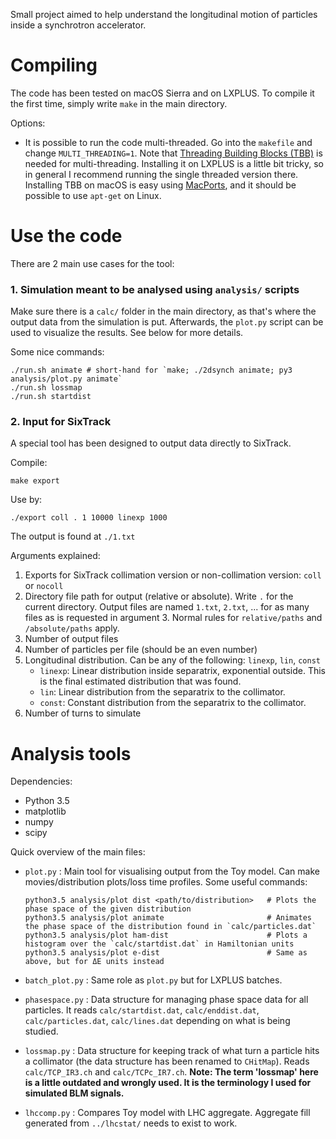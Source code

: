 Small project aimed to help understand the longitudinal motion of particles inside a synchrotron accelerator. 

# Compiling

The code has been tested on macOS Sierra and on LXPLUS. To compile it the first time, simply write `make` in the main directory.

Options:
- It is possible to run the code multi-threaded. Go into the `makefile` and change `MULTI_THREADING=1`. Note that [Threading Building Blocks (TBB)](https://www.threadingbuildingblocks.org) is needed for multi-threading. Installing it on LXPLUS is a little bit tricky, so in general I recommend running the single threaded version there. Installing TBB on macOS is easy using [MacPorts](https://www.macports.org), and it should be possible to use `apt-get` on Linux.

# Use the code
There are 2 main use cases for the tool:

### 1. Simulation meant to be analysed using `analysis/` scripts
Make sure there is a `calc/` folder in the main directory, as that's where the output data from the simulation is put. Afterwards, the `plot.py` script can be used to visualize the results. See below for more details.

Some nice commands:

    ./run.sh animate # short-hand for `make; ./2dsynch animate; py3 analysis/plot.py animate`
    ./run.sh lossmap
    ./run.sh startdist

### 2. Input for SixTrack
A special tool has been designed to output data directly to SixTrack.

Compile:

    make export
    
Use by:

    ./export coll . 1 10000 linexp 1000

The output is found at `./1.txt`

Arguments explained:
1. Exports for SixTrack collimation version or non-collimation version: `coll` or `nocoll`
2. Directory file path for output (relative or absolute). Write `.` for the current directory. Output files are named `1.txt`, `2.txt`, ... for as many files as is requested in argument 3. Normal rules for `relative/paths` and `/absolute/paths` apply. 
3. Number of output files
4. Number of particles per file (should be an even number)
5. Longitudinal distribution. Can be any of the following: `linexp`, `lin`, `const`
    - `linexp`: Linear distribution inside separatrix, exponential outside. This is the final estimated distribution that was found.
    - `lin`: Linear distribution from the separatrix to the collimator.
    - `const`: Constant distribution from the separatrix to the collimator.
6. Number of turns to simulate


# Analysis tools
Dependencies:
- Python 3.5
- matplotlib
- numpy
- scipy


Quick overview of the main files:
- `plot.py` : Main tool for visualising output from the Toy model. Can make movies/distribution plots/loss time profiles. 
    Some useful commands:

      python3.5 analysis/plot dist <path/to/distribution>   # Plots the phase space of the given distribution
      python3.5 analysis/plot animate                       # Animates the phase space of the distribution found in `calc/particles.dat`
      python3.5 analysis/plot ham-dist                      # Plots a histogram over the `calc/startdist.dat` in Hamiltonian units
      python3.5 analysis/plot e-dist                        # Same as above, but for ΔE units instead

- `batch_plot.py` : Same role as `plot.py` but for LXPLUS batches.
- `phasespace.py` : Data structure for managing phase space data for all particles. It reads `calc/startdist.dat`, `calc/enddist.dat`, `calc/particles.dat`, `calc/lines.dat` depending on what is being studied.
- `lossmap.py` : Data structure for keeping track of what turn a particle hits a collimator (the data structure has been renamed to `CHitMap`). Reads `calc/TCP_IR3.ch` and `calc/TCPc_IR7.ch`.
    **Note: The term 'lossmap' here is a little outdated and wrongly used. It is the terminology I used for simulated BLM signals.**
- `lhccomp.py` : Compares Toy model with LHC aggregate. Aggregate fill generated from `../lhcstat/` needs to exist to work.
